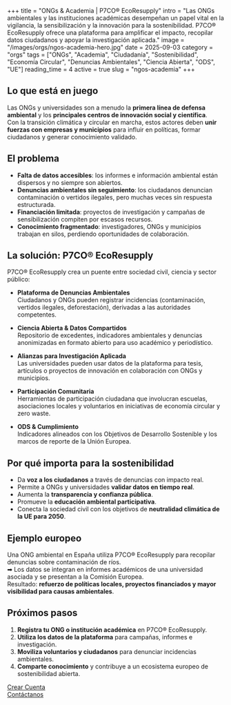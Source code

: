 +++
title = "ONGs & Academia | P7CO® EcoResupply"
intro = "Las ONGs ambientales y las instituciones académicas desempeñan un papel vital en la vigilancia, la sensibilización y la innovación para la sostenibilidad. P7CO® EcoResupply ofrece una plataforma para amplificar el impacto, recopilar datos ciudadanos y apoyar la investigación aplicada."
image = "/images/orgs/ngos-academia-hero.jpg"
date = 2025-09-03
category = "orgs"
tags = ["ONGs", "Academia", "Ciudadanía", "Sostenibilidad", "Economía Circular", "Denuncias Ambientales", "Ciencia Abierta", "ODS", "UE"]
reading_time = 4
active = true
slug = "ngos-academia"
+++

## Lo que está en juego
Las ONGs y universidades son a menudo la **primera línea de defensa ambiental** y los **principales centros de innovación social y científica**.  
Con la transición climática y circular en marcha, estos actores deben **unir fuerzas con empresas y municipios** para influir en políticas, formar ciudadanos y generar conocimiento validado.

## El problema
- **Falta de datos accesibles**: los informes e información ambiental están dispersos y no siempre son abiertos.  
- **Denuncias ambientales sin seguimiento**: los ciudadanos denuncian contaminación o vertidos ilegales, pero muchas veces sin respuesta estructurada.  
- **Financiación limitada**: proyectos de investigación y campañas de sensibilización compiten por escasos recursos.  
- **Conocimiento fragmentado**: investigadores, ONGs y municipios trabajan en silos, perdiendo oportunidades de colaboración.  

## La solución: P7CO® EcoResupply
P7CO® EcoResupply crea un puente entre sociedad civil, ciencia y sector público:

- **Plataforma de Denuncias Ambientales**  
  Ciudadanos y ONGs pueden registrar incidencias (contaminación, vertidos ilegales, deforestación), derivadas a las autoridades competentes.  

- **Ciencia Abierta & Datos Compartidos**  
  Repositorio de excedentes, indicadores ambientales y denuncias anonimizadas en formato abierto para uso académico y periodístico.  

- **Alianzas para Investigación Aplicada**  
  Las universidades pueden usar datos de la plataforma para tesis, artículos o proyectos de innovación en colaboración con ONGs y municipios.  

- **Participación Comunitaria**  
  Herramientas de participación ciudadana que involucran escuelas, asociaciones locales y voluntarios en iniciativas de economía circular y zero waste.  

- **ODS & Cumplimiento**  
  Indicadores alineados con los Objetivos de Desarrollo Sostenible y los marcos de reporte de la Unión Europea.  

## Por qué importa para la sostenibilidad
- Da **voz a los ciudadanos** a través de denuncias con impacto real.  
- Permite a ONGs y universidades **validar datos en tiempo real**.  
- Aumenta la **transparencia y confianza pública**.  
- Promueve la **educación ambiental participativa**.  
- Conecta la sociedad civil con los objetivos de **neutralidad climática de la UE para 2050**.  

## Ejemplo europeo
Una ONG ambiental en España utiliza P7CO® EcoResupply para recopilar denuncias sobre contaminación de ríos.  
➡ Los datos se integran en informes académicos de una universidad asociada y se presentan a la Comisión Europea.  
Resultado: **refuerzo de políticas locales, proyectos financiados y mayor visibilidad para causas ambientales**.  

## Próximos pasos
1. **Registra tu ONG o institución académica** en P7CO® EcoResupply.  
2. **Utiliza los datos de la plataforma** para campañas, informes e investigación.  
3. **Moviliza voluntarios y ciudadanos** para denunciar incidencias ambientales.  
4. **Comparte conocimiento** y contribuye a un ecosistema europeo de sostenibilidad abierta.  

[Crear Cuenta](/es/Account/Register)  
[Contáctanos](/es/Home/Contact)  
